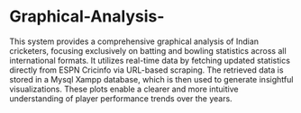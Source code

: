# Graphical-Analysis-
This system provides a comprehensive graphical analysis of Indian cricketers, focusing exclusively on batting and bowling statistics across all international formats. It utilizes real-time data by fetching updated statistics directly from ESPN Cricinfo via URL-based scraping. The retrieved data is stored in a Mysql Xampp database, which is then used to generate insightful visualizations. These plots enable a clearer and more intuitive understanding of player performance trends over the years.



